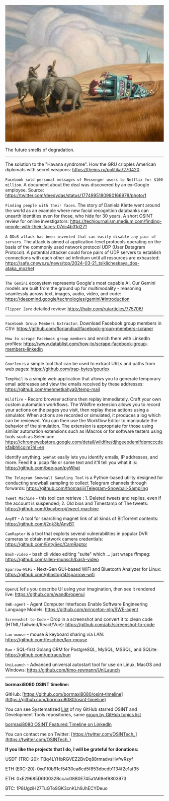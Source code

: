 ![alt text](img/52.jpg)

The future smells of degradation.

----

The solution to the "Havana syndrome". How the GRU cripples American diplomats with secret weapons: https://theins.ru/politika/270420

```Facebook sold personal messages of Messenger users to Netflix for $100 million```. A document about the deal was discovered by an ex-Google employee. Source: https://twitter.com/deedydas/status/1774995180980166978/photo/1

```Finding people with their faces```. The story of Daniela Klette went around the world as an example where new facial recognition databanks can unearth identities even for those, who hide for 30 years. A short OSINT review for online investigators: https://techjournalism.medium.com/finding-people-with-their-faces-07dc4b31d271

```A DDoS attack has been invented that can easily disable any pair of servers```. The attack is aimed at application-level protocols operating on the basis of the commonly used network protocol UDP (User Datagram Protocol). A potential attacker could force pairs of UDP servers to establish connections with each other ad infinitum until all resources are exhausted: https://safe.cnews.ru/news/top/2024-03-21_tsiklicheskaya_dos-ataka_mozhet

----

```The Gemini``` ecosystem represents Google's most capable AI. Our Gemini models are built from the ground up for multimodality - reasoning seamlessly across text, images, audio, video, and code: https://deepmind.google/technologies/gemini/#introduction

```Flipper Zero``` detailed review: https://habr.com/ru/articles/775706/

----

```Facebook Group Members Extractor```. Download Facebook group members in CSV: https://github.com/floriandiud/facebook-group-members-scraper

```How to scrape Facebook group members``` and enrich them with LinkedIn profiles: https://www.datablist.com/how-to/scrape-facebook-group-members-linkedin

----

```Gourlex``` is a simple tool that can be used to extract URLs and paths from web pages: https://github.com/trap-bytes/gourlex

```TempMail``` is a simple web application that allows you to generate temporary email addresses and view the emails received by these addresses: https://github.com/mehmetkahya0/temp-mail

```Wildfire``` - Record browser actions then replay immediately. Craft your own custom automation workflows. The Wildfire extension allows you to record your actions on the pages you visit, then replay those actions using a simulator. When actions are recorded or simulated, it produces a log which can be reviewed. You can then use the Workflow Editor to manipulate the behavior of the simulation. The extension is appropriate for those using similar automation extensions such as iMacros or for software testers using tools such as Selenium: https://chromewebstore.google.com/detail/wildfire/djhgeeodemlfdpmcccdekfalbhllcoim?hl=en

Identify anything. ```pyWhat``` easily lets you identify emails, IP addresses, and more. Feed it a .pcap file or some text and it'll tell you what it is: https://github.com/bee-san/pyWhat

```The Telegram Snowball Sampling Tool``` is a Python-based utility designed for conducting snowball sampling to collect Telegram channels through forwards: https://github.com/thomasjjj/Telegram-Snowball-Sampling

```Tweet Machine``` - this tool can retrieve : 1. Deleted tweets and replies, even if the account is suspended; 2. Old bios and Timestamp of The tweets: https://github.com/0xcyberpj/tweet-machine

```AnyBT``` - A tool for searching magnet link of all kinds of BitTorrent contents: https://github.com/j2qk3b/AnyBT

```CamRaptor``` is a tool that exploits several vulnerabilities in popular DVR cameras to obtain network camera credentials: https://github.com/EntySec/CamRaptor

```Bash-video``` - bash cli video editing "suite" which ... just wraps ffmpeg: https://github.com/allen-munsch/bash-video

```Sparrow-WiFi``` - Next-Gen GUI-based WiFi and Bluetooth Analyzer for Linux: https://github.com/ghostop14/sparrow-wifi

----

```OpenUI``` let's you describe UI using your imagination, then see it rendered live: https://github.com/wandb/openui

```SWE-agent``` - Agent Computer Interfaces Enable Software Engineering Language Models: https://github.com/princeton-nlp/SWE-agent

```Screenshot-to-Code``` - Drop in a screenshot and convert it to clean code (HTML/Tailwind/React/Vue): https://github.com/abi/screenshot-to-code

```Lan-mouse``` - mouse & keyboard sharing via LAN: https://github.com/feschber/lan-mouse

```Bun``` - SQL-first Golang ORM for PostgreSQL, MySQL, MSSQL, and SQLite: https://github.com/uptrace/bun

```UniLaunch``` - Advanced universal autostart tool for use on Linux, MacOS and Windows: https://github.com/timo-reymann/UniLaunch

----

**bormaxi8080 OSINT timeline:**

GitHub: [https://github.com/bormaxi8080/osint-timeline](https://github.com/bormaxi8080/osint-timeline)

You can see Systematized [List](https://github.com/bormaxi8080/github-starred-repos-builder/blob/main/starred_repos.md) of my GitHub starred OSINT and Development Tools repositories, same [group by GitHub topics list](https://github.com/bormaxi8080/starred)

[bormaxi8080 OSINT Featured Timeline on LinkedIn](https://www.linkedin.com/in/osintech/details/featured/)

You can contact me on Twitter: [https://twitter.com/OSINTech_](https://twitter.com/OSINTech_)

**If you like the projects that I do, I will be grateful for donations:**

USDT (TRC-20): TBq4LYHbRGVEZ2BvDq88rmadvsHvfwRzyf

ETH (ERC-20): 0xd1f0b91cf5430ea6cd5f853dbedb1134f2e1af35

ETH: 0xE29685D6f0032Bccac08B0E745a1A69ef9803973

BTC: 1P8UgziH27TuGTo9GK3cnKLh9JhECYDeuo

----
